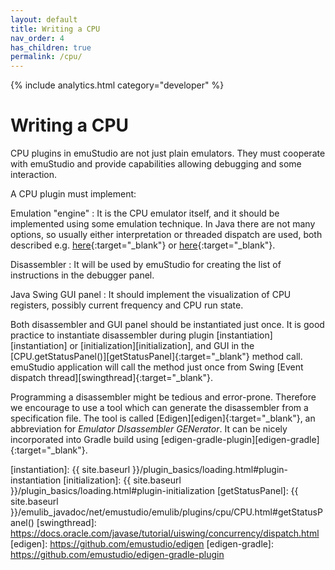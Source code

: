 ```yaml
---
layout: default
title: Writing a CPU
nav_order: 4
has_children: true
permalink: /cpu/
---
```


{% include analytics.html category="developer" %}

# Writing a CPU

CPU plugins in emuStudio are not just plain emulators. They must cooperate with emuStudio and provide capabilities allowing debugging and some interaction.

A CPU plugin must implement:

Emulation "engine"
: It is the CPU emulator itself, and it should be implemented using some emulation technique. In Java there are not many options, so usually either interpretation or threaded dispatch are used, both described e.g. [here][interpretation]{:target="_blank"} or [here][bario]{:target="_blank"}.

Disassembler
: It will be used by emuStudio for creating the list of instructions in the debugger panel.

Java Swing GUI panel
: It should implement the visualization of CPU registers, possibly current frequency and CPU run state.

Both disassembler and GUI panel should be instantiated just once. It is good practice to instantiate disassembler during plugin [instantiation][instantiation] or [initialization][initialization], and GUI in the [CPU.getStatusPanel()][getStatusPanel]{:target="_blank"} method call. emuStudio application will call the method just once from Swing [Event dispatch thread][swingthread]{:target="_blank"}.

Programming a disassembler might be tedious and error-prone. Therefore we encourage to use a tool which can generate the disassembler from a specification file. The tool is called [Edigen][edigen]{:target="_blank"}, an abbreviation for _Emulator DIsassembler GENerator_. It can be nicely incorporated into Gradle build using [edigen-gradle-plugin][edigen-gradle]{:target="_blank"}.





[bario]: http://www.xsim.com/papers/Bario.2001.emubook.pdf
[interpretation]: http://cse.unl.edu/~witty/class/embedded/material/note/emulation.pdf
[instantiation]: {{ site.baseurl }}/plugin_basics/loading.html#plugin-instantiation
[initialization]: {{ site.baseurl }}/plugin_basics/loading.html#plugin-initialization
[getStatusPanel]: {{ site.baseurl }}/emulib_javadoc/net/emustudio/emulib/plugins/cpu/CPU.html#getStatusPanel()
[swingthread]: https://docs.oracle.com/javase/tutorial/uiswing/concurrency/dispatch.html
[edigen]: https://github.com/emustudio/edigen
[edigen-gradle]: https://github.com/emustudio/edigen-gradle-plugin
